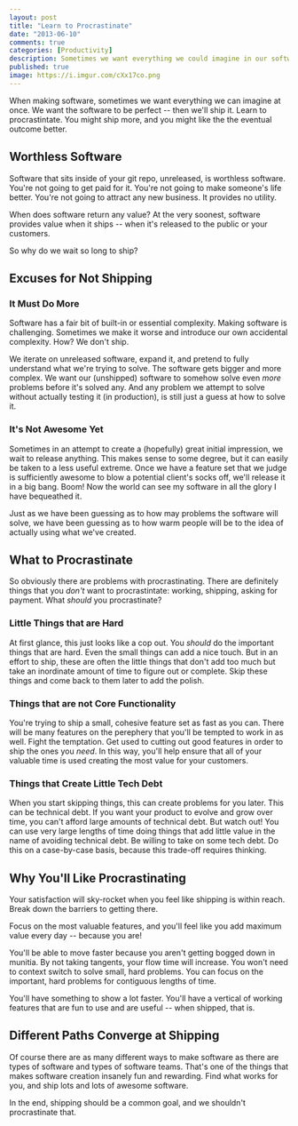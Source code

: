 ```yaml
---
layout: post
title: "Learn to Procrastinate"
date: "2013-06-10"
comments: true
categories: [Productivity]
description: Sometimes we want everything we could imagine in our software at once.  Learn to procrastinate what is less important.
published: true
image: https://i.imgur.com/cXx17co.png
---
```


When making software, sometimes we want everything we can imagine at once.  We want the software to be perfect -- then we'll ship it.  Learn to procrastintate.  You might ship more, and you might like the the eventual outcome better.

<!--more-->

## Worthless Software

Software that sits inside of your git repo, unreleased, is worthless software.  You're not going to get paid for it.  You're not going to make someone's life better.  You're not going to attract any new business.  It provides no utility.  

When does software return any value?  At the very soonest, software provides value when it ships -- when it's released to the public or your customers.  

So why do we wait so long to ship?

## Excuses for Not Shipping

### It Must Do More

Software has a fair bit of built-in or essential complexity.  Making software is challenging.  Sometimes we make it worse and introduce our own accidental complexity.  How?  We don't ship.  

We iterate on unreleased software, expand it, and pretend to fully understand what we're trying to solve.  The software gets bigger and more complex.  We want our (unshipped) software to somehow solve even *more* problems before it's solved any.  And any problem we attempt to solve without actually testing it (in production), is still just a guess at how to solve it.

### It's Not Awesome Yet

Sometimes in an attempt to create a (hopefully) great initial impression, we wait to release anything.  This makes sense to some degree, but it can easily be taken to a less useful extreme.  Once we have a feature set that we judge is sufficiently awesome to blow a potential client's socks off, we'll release it in a big bang.  Boom!  Now the world can see my software in all the glory I have bequeathed it.  

Just as we have been guessing as to how may problems the software will solve, we have been guessing as to how warm people will be to the idea of actually using what we've created.  

## What to Procrastinate

So obviously there are problems with procrastinating.  There are definitely things that you *don't* want to procrastintate: working, shipping, asking for payment.  What *should* you procrastinate?

### Little Things that are Hard

At first glance, this just looks like a cop out.  You *should* do the important things that are hard.  Even the small things can add a nice touch.  But in an effort to ship, these are often the little things that don't add too much but take an inordinate amount of time to figure out or complete.  Skip these things and come back to them later to add the polish.  

### Things that are not Core Functionality

You're trying to ship a small, cohesive feature set as fast as you can.  There will be many features on the perephery that you'll be tempted to work in as well.  Fight the temptation.  Get used to cutting out good features in order to ship the ones you *need*.  In this way, you'll help ensure that all of your valuable time is used creating the most value for your customers.

### Things that Create Little Tech Debt

When you start skipping things, this can create problems for you later.  This can be technical debt.  If you want your product to evolve and grow over time, you can't afford large amounts of technical debt.  But watch out!  You can use very large lengths of time doing things that add little value in the name of avoiding technical debt.  Be willing to take on some tech debt.  Do this on a case-by-case basis, because this trade-off requires thinking.

## Why You'll Like Procrastinating

Your satisfaction will sky-rocket when you feel like shipping is within reach.  Break down the barriers to getting there.  

Focus on the most valuable features, and you'll feel like you add maximum value every day -- because you are!

You'll be able to move faster because you aren't getting bogged down in munitia.  By not taking tangents, your flow time will increase.  You won't need to context switch to solve small, hard problems.  You can focus on the important, hard problems for contiguous lengths of time.

You'll have something to show a lot faster.  You'll have a vertical of working features that are fun to use and are useful -- when shipped, that is.

## Different Paths Converge at Shipping

Of course there are as many different ways to make software as there are types of software and types of software teams.  That's one of the things that makes software creation insanely fun and rewarding.  Find what works for you, and ship lots and lots of awesome software.  

In the end, shipping should be a common goal, and we shouldn't procrastinate that.

